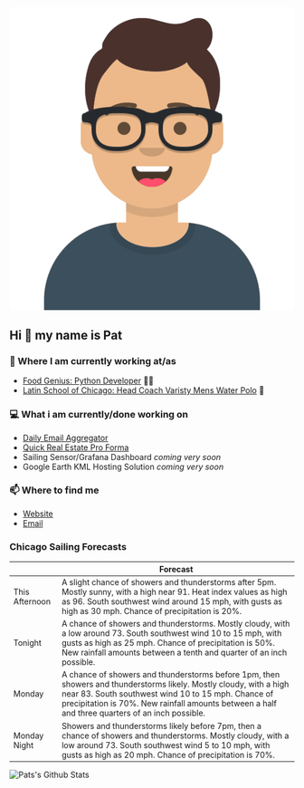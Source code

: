 [![Social banner for p-j-falconer](https://raw.githubusercontent.com/P-J-FALCONER/P-J-FALCONER/master/assets/avataaars.svg)](https://patfalconer.com/)
## Hi :wave: my name is Pat

### 💼 Where I am currently working at/as
- [Food Genius: Python Developer](https://getfoodgenius.com/) 🍔🐍
- [Latin School of Chicago: Head Coach Varisty Mens Water Polo](https://www.latinschool.org/) 🤽


### 💻 What i am currently/done working on
 - [Daily Email Aggregator](https://github.com/P-J-FALCONER/dott_daily_mail)
 - [Quick Real Estate Pro Forma](https://github.com/P-J-FALCONER/henry)
 - Sailing Sensor/Grafana Dashboard *coming very soon*
 - Google Earth KML Hosting Solution *coming very soon*

### 📫 Where to find me
 - [Website](https://patfalconer.com/)
 - [Email](mailto:patrick.j.falconer@gmail.com)


### Chicago Sailing Forecasts
|   | Forecast  |
|---|---|
| This Afternoon | A slight chance of showers and thunderstorms after 5pm. Mostly sunny, with a high near 91. Heat index values as high as 96. South southwest wind around 15 mph, with gusts as high as 30 mph. Chance of precipitation is 20%. |
| Tonight | A chance of showers and thunderstorms. Mostly cloudy, with a low around 73. South southwest wind 10 to 15 mph, with gusts as high as 25 mph. Chance of precipitation is 50%. New rainfall amounts between a tenth and quarter of an inch possible. |
| Monday | A chance of showers and thunderstorms before 1pm, then showers and thunderstorms likely. Mostly cloudy, with a high near 83. South southwest wind 10 to 15 mph. Chance of precipitation is 70%. New rainfall amounts between a half and three quarters of an inch possible. |
| Monday Night | Showers and thunderstorms likely before 7pm, then a chance of showers and thunderstorms. Mostly cloudy, with a low around 73. South southwest wind 5 to 10 mph, with gusts as high as 20 mph. Chance of precipitation is 70%. |

![Pats's Github Stats](https://github-readme-stats.vercel.app/api?username=p-j-falconer&show_icons=true&theme=radical)
